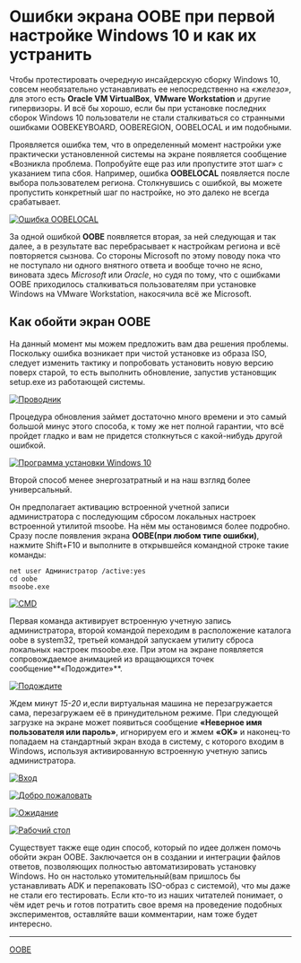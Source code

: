 # Ошибки экрана OOBE при первой настройке Windows 10 и как их устранить

Чтобы протестировать очередную инсайдерскую сборку Windows 10, совсем необязательно устанавливать ее непосредственно на _«железо»_, для этого есть **Oracle VM VirtualBox**, **VMware Workstation** и другие гипервизоры. И всё бы хорошо, если бы при установке последних сборок Windows 10 пользователи не стали сталкиваться со странными ошибками OOBEKEYBOARD, OOBEREGION, OOBELOCAL и им подобными.

Проявляется ошибка тем, что в определенный момент настройки уже практически установленной системы на экране появляется сообщение «Возникла проблема. Попробуйте еще раз или пропустите этот шаг» с указанием типа сбоя. Например, ошибка **OOBELOCAL** появляется после выбора пользователем региона. Столкнувшись с ошибкой, вы можете пропустить конкретный шаг по настройке, но это далеко не всегда срабатывает.

[![Ошибка OOBELOCAL](/images/1a7147a56652d967e7e1193d2914737b.jpg)](https://www.white-windows.ru/wp-content/uploads/2019/03/5587803_1.jpg)

За одной ошибкой **OOBE** появляется вторая, за ней следующая и так далее, а в результате вас перебрасывает к настройкам региона и всё повторяется сызнова. Со стороны Microsoft по этому поводу пока что не поступало ни одного внятного ответа и вообще точно не ясно, виновата здесь _Microsoft_ или _Oracle_, но судя по тому, что с ошибками OOBE приходилось сталкиваться пользователям при установке Windows на VMware Workstation, накосячила всё же Microsoft.

## Как обойти экран OOBE

На данный момент мы можем предложить вам два решения проблемы. Поскольку ошибка возникает при чистой установке из образа ISO, следует изменить тактику и попробовать установить новую версию поверх старой, то есть выполнить обновление, запустив установщик setup.exe из работающей системы.

[![Проводник](/images/27ead6d12253a0aa5b8cc40c5a24c3d2.jpg)](https://www.white-windows.ru/wp-content/uploads/2019/03/5587803_2.jpg)

Процедура обновления займет достаточно много времени и это самый большой минус этого способа, к тому же нет полной гарантии, что всё пройдет гладко и вам не придется столкнуться с какой-нибудь другой ошибкой.

[![Программа установки Windows 10](/images/5c2658876240cffd8bd0fa96349691ee.jpg)](https://www.white-windows.ru/wp-content/uploads/2019/03/5587803_3.jpg)

Второй способ менее энергозатратный и на наш взгляд более универсальный.

Он предполагает активацию встроенной учетной записи администратора с последующим сбросом локальных настроек встроенной утилитой msoobe. На нём мы остановимся более подробно. Сразу после появления экрана **OOBE(при любом типе ошибки)**, нажмите Shift+F10 и выполните в открывшейся командной строке такие команды:

```
net user Администратор /active:yes
cd oobe
msoobe.exe
```

[![CMD](/images/feca2c615bb1aaf87a4fece2eb4408a9.jpg)](https://www.white-windows.ru/wp-content/uploads/2019/03/5587803_4.jpg)

Первая команда активирует встроенную учетную запись администратора, второй командой переходим в расположение каталога oobe в system32, третьей командой запускаем утилиту сброса локальных настроек msoobe.exe. При этом на экране появляется сопровождаемое анимацией из вращающихся точек сообщение**«Подождите»**.

[![Подождите](/images/965e888c295974eb14fcbc6172c83b6d.jpg)](https://www.white-windows.ru/wp-content/uploads/2019/03/5587803_5.jpg)

Ждем минут _15-20_ и,если виртуальная машина не перезагружается сама, перезагружаем её в принудительном режиме. При следующей загрузке на экране может появиться сообщение **«Неверное имя пользователя или пароль»**, игнорируем его и жмем **«OK»** и наконец-то попадаем на стандартный экран входа в систему, с которого входим в Windows, используя активированную встроенную учетную запись администратора.

[![Вход](/images/d4e4028e11ba6a8675cc20caf95094c2.jpg)](https://www.white-windows.ru/wp-content/uploads/2019/03/5587803_6.jpg)

[![Добро пожаловать](/images/61c847afc001c2ebf4193534d7c89bce.jpg)](https://www.white-windows.ru/wp-content/uploads/2019/03/5587803_7.jpg)

[![Ожидание](/images/62f851bf129b6760b7d3269b0d60b870.jpg)](https://www.white-windows.ru/wp-content/uploads/2019/03/5587803_8.jpg)

[![Рабочий стол](/images/02e8df7240df6e4548a275d06b69ac2f.jpg)](https://www.white-windows.ru/wp-content/uploads/2019/03/5587803_9.jpg)

Существует также еще один способ, который по идее должен помочь обойти экран OOBE. Заключается он в создании и интеграции файлов ответов, позволяющих полностью автоматизировать установку Windows. Но он настолько утомительный(вам пришлось бы устанавливать ADK и перепаковать ISO-образ с системой), что мы даже не стали его тестировать. Если кто-то из наших читателей понимает, о чём идет речь и готов потратить свое время на проведение подобных экспериментов, оставляйте ваши комментарии, нам тоже будет интересно.

**********
[OOBE](/tags/OOBE.md)
